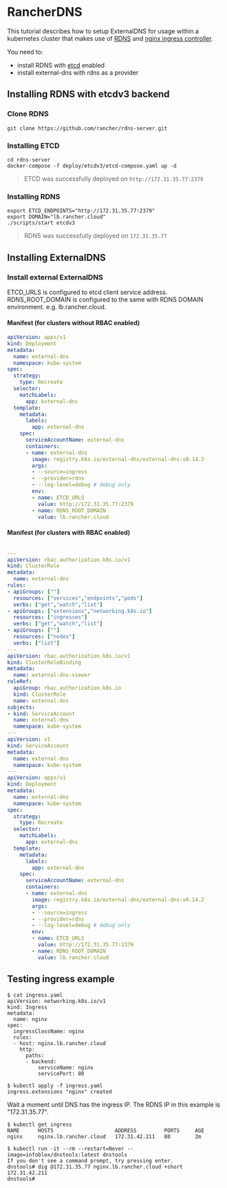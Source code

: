 # RancherDNS

This tutorial describes how to setup ExternalDNS for usage within a kubernetes cluster that makes use of [RDNS](https://github.com/rancher/rdns-server) and [nginx ingress controller](https://github.com/kubernetes/ingress-nginx).  

You need to:

* install RDNS with [etcd](https://github.com/etcd-io/etcd) enabled
* install external-dns with rdns as a provider

## Installing RDNS with etcdv3 backend

### Clone RDNS
```
git clone https://github.com/rancher/rdns-server.git
```

### Installing ETCD
```
cd rdns-server
docker-compose -f deploy/etcdv3/etcd-compose.yaml up -d
```

> ETCD was successfully deployed on `http://172.31.35.77:2379`

### Installing RDNS
```
export ETCD_ENDPOINTS="http://172.31.35.77:2379"
export DOMAIN="lb.rancher.cloud"
./scripts/start etcdv3
```

> RDNS was successfully deployed on `172.31.35.77`

## Installing ExternalDNS
### Install external ExternalDNS
ETCD_URLS is configured to etcd client service address.
RDNS_ROOT_DOMAIN is configured to the same with RDNS DOMAIN environment. e.g. lb.rancher.cloud.

#### Manifest (for clusters without RBAC enabled)
```yaml
apiVersion: apps/v1
kind: Deployment
metadata:
  name: external-dns
  namespace: kube-system
spec:
  strategy:
    type: Recreate
  selector:
    matchLabels:
      app: external-dns
  template:
    metadata:
      labels:
        app: external-dns
    spec:
      serviceAccountName: external-dns
      containers:
      - name: external-dns
        image: registry.k8s.io/external-dns/external-dns:v0.14.2
        args:
        - --source=ingress
        - --provider=rdns
        - --log-level=debug # debug only
        env:
        - name: ETCD_URLS
          value: http://172.31.35.77:2379
        - name: RDNS_ROOT_DOMAIN
          value: lb.rancher.cloud
```

#### Manifest (for clusters with RBAC enabled)
```yaml

---
apiVersion: rbac.authorization.k8s.io/v1
kind: ClusterRole
metadata:
  name: external-dns
rules:
- apiGroups: [""]
  resources: ["services","endpoints","pods"]
  verbs: ["get","watch","list"]
- apiGroups: ["extensions","networking.k8s.io"]
  resources: ["ingresses"]
  verbs: ["get","watch","list"]
- apiGroups: [""]
  resources: ["nodes"]
  verbs: ["list"]
---
apiVersion: rbac.authorization.k8s.io/v1
kind: ClusterRoleBinding
metadata:
  name: external-dns-viewer
roleRef:
  apiGroup: rbac.authorization.k8s.io
  kind: ClusterRole
  name: external-dns
subjects:
- kind: ServiceAccount
  name: external-dns
  namespace: kube-system
---
apiVersion: v1
kind: ServiceAccount
metadata:
  name: external-dns
  namespace: kube-system
---
apiVersion: apps/v1
kind: Deployment
metadata:
  name: external-dns
  namespace: kube-system
spec:
  strategy:
    type: Recreate
  selector:
    matchLabels:
      app: external-dns
  template:
    metadata:
      labels:
        app: external-dns
    spec:
      serviceAccountName: external-dns
      containers:
      - name: external-dns
        image: registry.k8s.io/external-dns/external-dns:v0.14.2
        args:
        - --source=ingress
        - --provider=rdns
        - --log-level=debug # debug only
        env:
        - name: ETCD_URLS
          value: http://172.31.35.77:2379
        - name: RDNS_ROOT_DOMAIN
          value: lb.rancher.cloud
```

## Testing ingress example
```
$ cat ingress.yaml
apiVersion: networking.k8s.io/v1
kind: Ingress
metadata:
  name: nginx
spec:
  ingressClassName: nginx
  rules:
  - host: nginx.lb.rancher.cloud
    http:
      paths:
      - backend:
          serviceName: nginx
          servicePort: 80

$ kubectl apply -f ingress.yaml
ingress.extensions "nginx" created
```

Wait a moment until DNS has the ingress IP. The RDNS IP in this example is "172.31.35.77".
```
$ kubectl get ingress
NAME      HOSTS                    ADDRESS         PORTS     AGE
nginx     nginx.lb.rancher.cloud   172.31.42.211   80        2m

$ kubectl run -it --rm --restart=Never --image=infoblox/dnstools:latest dnstools
If you don't see a command prompt, try pressing enter.
dnstools# dig @172.31.35.77 nginx.lb.rancher.cloud +short
172.31.42.211
dnstools#  
```
